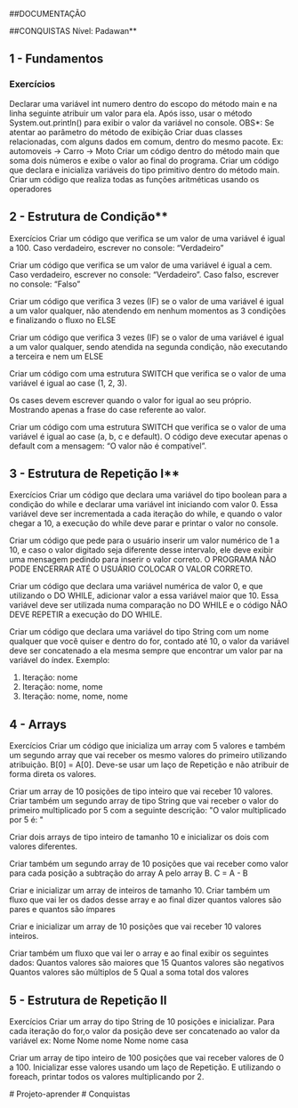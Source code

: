 ##DOCUMENTAÇÃO

##CONQUISTAS
Nível: Padawan**

## 1 - Fundamentos
### Exercícios
Declarar uma variável int numero dentro do escopo do método main e na linha seguinte atribuir um valor para ela. Após isso, usar o método System.out.println() para exibir o valor da variável no console. OBS*: Se atentar ao parâmetro do método de exibição
Criar duas classes relacionadas, com alguns dados em comum, dentro do mesmo pacote.
Ex: automoveis
-> Carro
-> Moto
Criar um código dentro do método main que soma dois números e exibe o valor ao final do programa.
Criar um código que declara e inicializa variáveis do tipo primitivo dentro do método main.
Criar um código que realiza todas as funções aritméticas usando os operadores


## 2 - Estrutura de Condição**
Exercícios
Criar um código que verifica se um valor de uma variável é igual a 100. Caso verdadeiro, 
escrever no console: “Verdadeiro”

Criar um código que verifica se um valor de uma variável é igual a cem. 
Caso verdadeiro, escrever no console: “Verdadeiro”. Caso falso, escrever no console: “Falso”

Criar um código que verifica 3 vezes (IF) se o valor de uma variável é igual a um valor qualquer, 
não atendendo em nenhum momentos as 3 condições e finalizando o fluxo no ELSE

Criar um código que verifica 3 vezes (IF) se o valor de uma variável é igual a um valor qualquer, 
sendo atendida na segunda condição, não executando a terceira e nem um ELSE

Criar um código com uma estrutura SWITCH que verifica se o valor de uma variável é igual ao case (1, 2, 3). 

Os cases devem escrever quando o valor for igual ao seu próprio. Mostrando apenas a frase do case referente ao valor.

Criar um código com uma estrutura SWITCH que verifica se o valor de uma variável é igual ao case (a, b, c e default). 
O código deve executar apenas o default com a mensagem: 
“O valor não é compatível”.

## 3 - Estrutura de Repetição I**
Exercícios
Criar um código que declara uma variável do tipo boolean para a condição do while e 
declarar uma variável int iniciando com valor 0. 
Essa variável deve ser incrementada a cada iteração do while, e quando o valor chegar a 10, a execução do 
while deve parar e printar o valor no console.

Criar um código que pede para o usuário inserir um valor numérico de 1 a 10, e caso o 
valor digitado seja diferente desse intervalo, ele deve exibir uma mensagem pedindo para 
inserir o valor correto. O PROGRAMA NÃO PODE ENCERRAR ATÉ O USUÁRIO COLOCAR O VALOR CORRETO.

Criar um código que declara uma variável numérica de valor 0, e que utilizando o DO WHILE, 
adicionar valor a essa variável maior que 10. Essa variável deve ser utilizada numa comparação 
no DO WHILE e o código NÃO DEVE REPETIR a execução do DO WHILE.

Criar um código que declara uma variável do tipo String com um nome qualquer que você quiser e 
dentro do for, contado até 10, o valor da variável deve ser concatenado a ela mesma sempre que 
encontrar um valor par na variável do índex.
Exemplo:
1. Iteração: nome
2. Iteração: nome, nome
3. Iteração: nome, nome, nome

## 4 - Arrays
Exercícios
Criar um código que inicializa um array com 5 valores e também um segundo array que vai 
receber os mesmo valores do primeiro utilizando atribuição. 
B[0] = A[0]. Deve-se usar um laço de Repetição e não atribuir de forma direta os valores.

Criar um array de 10 posições de tipo inteiro que vai receber 10 valores. 
Criar também um segundo array de tipo String que vai receber o valor do primeiro multiplicado 
por 5 com a seguinte descrição: "O valor multiplicado por 5 é: "

Criar dois arrays de tipo inteiro de tamanho 10 e inicializar os dois com valores diferentes. 

Criar também um segundo array de 10 posições que vai receber como valor para cada posição a 
subtração do array A pelo array B.
C = A - B

Criar e inicializar um array de inteiros de tamanho 10. 
Criar também um fluxo que vai ler os dados desse array e ao final dizer quantos valores são 
pares e quantos são ímpares

Criar e inicializar um array de 10 posições que vai receber 10 valores inteiros. 

Criar também um fluxo que vai ler o array e ao final exibir os seguintes dados:
Quantos valores são maiores que 15
Quantos valores são negativos
Quantos valores são múltiplos de 5
Qual a soma total dos valores

## 5 - Estrutura de Repetição II
Exercícios
Criar um array do tipo String de 10 posições e inicializar. 
Para cada iteração do for,o valor da posição deve ser concatenado ao valor da variável ex:
Nome
Nome nome
Nome nome casa

Criar um array de tipo inteiro de 100 posições que vai receber valores de 0 a 100. 
Inicializar esse valores usando um laço de Repetição. E utilizando o foreach, 
printar todos os valores multiplicando por 2.

#   P r o j e t o - a p r e n d e r  
 #   C o n q u i s t a s  
 